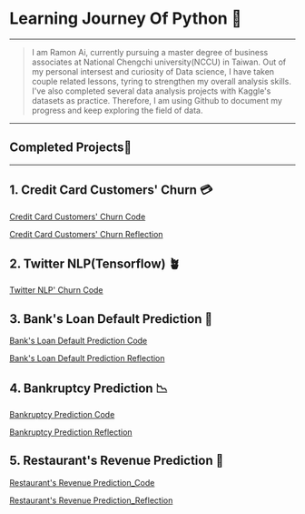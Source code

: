 # Learning Journey Of Python 🚀
---
>I am Ramon Ai, currently pursuing a master degree of business associates at National Chengchi university(NCCU) in Taiwan.
>Out of my personal intersest and curiosity of Data science, I have taken couple related lessons, tyring to strengthen my overall analysis skills.
>I've also completed several data analysis projects with Kaggle's datasets as practice.
>Therefore, I am using Github to document my progress and keep exploring the field of data. 
---
## Completed Projects🎉
---
## 1. Credit Card Customers' Churn 💳

  [Credit Card Customers' Churn Code](https://github.com/Ramongogo/Data-Analysis-Practice/blob/main/Bank_Churn_Code.py)
  
  [Credit Card Customers' Churn Reflection](https://github.com/Ramongogo/Data-Analysis-Practice/blob/main/Bank_Churn_Reflection.md)
## 2. Twitter NLP(Tensorflow) 🪴
  [Twitter NLP' Churn Code]()
  
## 3. Bank's Loan Default Prediction 💸

  [Bank's Loan Default Prediction Code](https://github.com/Ramongogo/Data-Analysis-Practice/blob/main/Default_Prediction_Code.py)

  [Bank's Loan Default Prediction Reflection](https://github.com/Ramongogo/Data-Analysis-Practice/blob/main/Default_Prediction_Reflection.md)

## 4. Bankruptcy Prediction 📉

  [Bankruptcy Prediction Code](https://github.com/Ramongogo/Data-Analysis-Practice/blob/main/Bankruptcy_Prediction_Code.py)

  [Bankruptcy Prediction Reflection](https://github.com/Ramongogo/Data-Analysis-Practice/blob/main/Bankruptcy_Prediction_Reflection.md)
    
## 5. Restaurant's Revenue Prediction 🍔 

  [Restaurant's Revenue Prediction_Code](https://github.com/Ramongogo/Data-Analysis-Practice/blob/main/Revenue_Prediction_Code.py)

  [Restaurant's Revenue Prediction_Reflection](https://github.com/Ramongogo/Data-Analysis-Practice/blob/main/Revenue_Prediction_Reflection.md)
